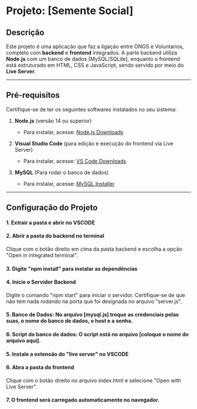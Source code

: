 # Projeto: [Semente Social]

## Descrição

Este projeto é uma aplicação que faz a ligação entre ONGS e Voluntarios, completo com **backend** e **frontend** integrados. A parte backend utiliza **Node.js** com um banco de dados [MySQL/SQLite], enquanto o frontend está estruturado em HTML, CSS e JavaScript, sendo servido por meio do **Live Server**.

---

## Pré-requisitos

Certifique-se de ter os seguintes softwares instalados no seu sistema:

1. **Node.js** (versão 14 ou superior)  
   - Para instalar, acesse: [Node.js Downloads](https://nodejs.org/)

2. **Visual Studio Code** (para edição e execução do frontend via Live Server)  
   - Para instalar, acesse: [VS Code Downloads](https://code.visualstudio.com/)

3. **MySQL** (Para rodar o banco de dados)  
   - Para instalar, acesse: [MySQL Installer](https://dev.mysql.com/downloads/installer/)

---

## Configuração do Projeto

#### 1. Extrair a pasta e abrir no VSCODE
#### 2. Abrir a pasta do backend no terminal
Clique com o botão direito em cima da pasta backend e escolha a opção "Open in integrated terminal".
#### 3. Digite "npm install" para instalar as dependências
#### 4.  Inicie o Servidor Backend
Digite o comando "npm start" para iniciar o servidor. Certifique-se de que não tem nada rodando na porta que foi designada no arquivo "server.js".
#### 5. Banco de Dados: No arquivo [mysql.js] troque as credenciais pelas suas, o nome do banco de dados, o host e a senha.
#### 6. Script do banco de dados: O script está no arquivo [coloque o nome do arquivo aqui].
#### 5. Instale a extensão do "live server" no VSCODE
#### 6. Abra a pasta do frontend
Clique com o botão direito no arquivo index.html e selecione "Open with Live Server".
#### 7. O frontend será carregado automaticamente no navegador.
